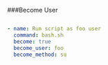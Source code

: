 ###Become User

```yaml

- name: Run script as foo user
  command: bash.sh
  become: true
  become_user: foo
  become_method: su